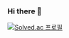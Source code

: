 ### Hi there 👋

[![Solved.ac
프로필](http://mazassumnida.wtf/api/v2/generate_badge?boj={yyytir777})](https://solved.ac/{yyytir777})
<!--
**yyytir777/yyytir777** is a ✨ _special_ ✨ repository because its `README.md` (this file) appears on your GitHub profile.

Here are some ideas to get you started:

- 🔭 I’m currently working on ...
- 🌱 I’m currently learning ...
- 👯 I’m looking to collaborate on ...
- 🤔 I’m looking for help with ...
- 💬 Ask me about ...
- 📫 How to reach me: ...
- 😄 Pronouns: ...
- ⚡ Fun fact: ...
-->
